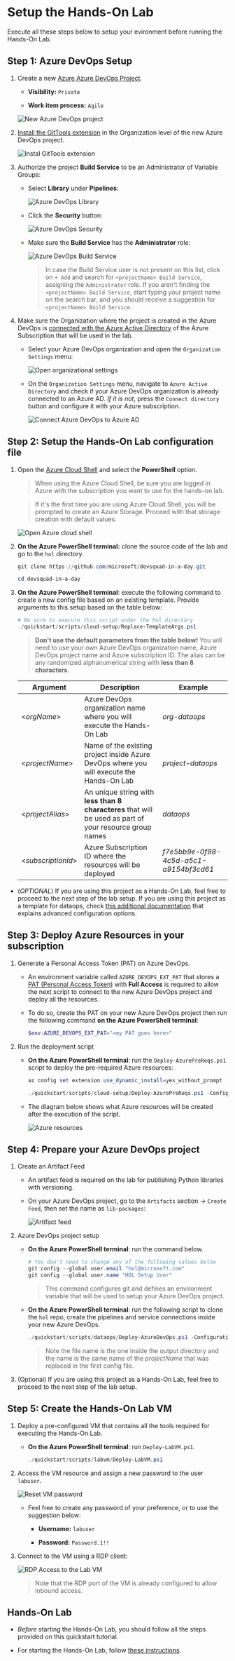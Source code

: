 # Setup the Hands-On Lab

Execute all these steps below to setup your evironment before running the Hands-On Lab.

## Step 1: Azure DevOps Setup

1. Create a new [Azure Azure DevOps Project](https://docs.microsoft.com/en-us/azure/devops/organizations/projects/create-project?view=azure-devops&tabs=preview-page).

    - **Visibility:** `Private`

    - **Work item process:** `Agile`

    ![New Azure DevOps project](./docs/images/project-creation.png)

2. [Install the GitTools extension](https://marketplace.visualstudio.com/items?itemName=gittools.gittools&targetId=0d8e54d4-e229-47bd-9dc5-9be0f116a5c0&utm_source=vstsproduct&utm_medium=ExtHubManageList) in the Organization level of the new Azure DevOps project.

    ![Instal GitTools extension](./docs/images/install-git-tools.png)

3. Authorize the project **Build Service** to be an Administrator of Variable Groups:

    - Select **Library** under **Pipelines**:

        ![Azure DevOps Library](./docs/images/quickstart-buildservice-1.png)

    - Click the **Security** button:

        ![Azure DevOps Security](./docs/images/quickstart-buildservice-2.png)

    - Make sure the **Build Service** has the **Administrator** role:

        ![Azure DevOps Build Service](./docs/images/quickstart-buildservice-3.png)

        > In case the Build Service user is not present on this list, click on `+ Add` and search for `<projectName> Build Service`, assigning the `Administrator` role.
        > If you aren't finding the `<projectName> Build Service`, start typing your project name on the search bar, and you should receive a suggestion for `<projectName> Build Service`.

4. Make sure the Organization where the project is created in the Azure DevOps is [connected with the Azure Active Directory](https://docs.microsoft.com/en-us/azure/devops/organizations/accounts/connect-organization-to-azure-ad?view=azure-devops) of the Azure Subscription that will be used in the lab.

    - Select your Azure DevOps organization and open the `Organization Settings` menu:

        ![Open organizational settings](./docs/images/open-org-settings.png)

    - On the `Organization Settings` menu, navigate to `Azure Active Directory` and check if your Azure DevOps organization is already connected to an Azure AD. *If it is not*, press the `Connect directory` button and configure it with your Azure subscription.

        ![Connect Azure DevOps to Azure AD](./docs/images/ad-connect-directory.png)


## Step 2: Setup the Hands-On Lab configuration file

1. Open the [Azure Cloud Shell](https://shell.azure.com) and select the **PowerShell** option.

    > When using the Azure Cloud Shell, be sure you are logged in Azure with the subscription you want to use for the hands-on lab.

    > If it's the first time you are using Azure Cloud Shell, you will be prompted to create an Azure Storage. Proceed with that storage creation with default values.

    ![Open Azure cloud shell](./docs/images/open-cloud-powershell.png)

2. **On the Azure PowerShell terminal:** clone the source code of the lab and go to the `hol` directory.

    ```powershell
    git clone https://github.com/microsoft/devsquad-in-a-day.git
    
    cd devsquad-in-a-day
    ```

3. **On the Azure PowerShell terminal**: execute the following command to create a new config file based on an existing template. Provide arguments to this setup based on the table below:

    ```powershell
    # Be sure to execute this script under the hol directory
    ./quickstart/scripts/cloud-setup/Replace-TemplateArgs.ps1
    ```
    
    > **Don't use the default parameters from the table below!** You will need to use your own Azure DevOps organization name, Azure DevOps project name and Azure subscription ID. The alias can be any randomized alphanumerical string with **less than 8 characters**.

    |Argument|Description|Example|
    |-----|-----------|-------|
    |<_orgName_>|Azure DevOps organization name where you will execute the Hands-On Lab|_org-dataops_|
    |<_projectName_>|Name of the existing project inside Azure DevOps where you will execute the Hands-On Lab|_project-dataops_|
    |<_projectAlias_>|An unique string with **less than 8 characteres** that will be used as part of your resource group names|_dataops_|
    |<_subscriptionId_>|Azure Subscription ID where the resources will be deployed|_f7e5bb9e-0f98-4c5d-a5c1-a9154bf3cd61_|

- (_OPTIONAL_) If you are using this project as a Hands-On Lab, feel free to proceed to the next step of the lab setup. If you are using this project as a template for dataops, check [this additional documentation](./1b-create-prereqs-azure-advanced.md) that explains advanced configuration options.


## Step 3: Deploy Azure Resources in your subscription

1. Generate a Personal Access Token (PAT) on Azure DevOps.

    - An environment variable called `AZURE_DEVOPS_EXT_PAT` that stores a [PAT (Personal Access Token)](https://docs.microsoft.com/en-us/azure/devops/organizations/accounts/use-personal-access-tokens-to-authenticate?view=azure-devops&tabs=preview-page) with **Full Access** is required to allow the next script to connect to the new Azure DevOps project and deploy all the resources.

    - To do so, create the PAT on your new Azure DevOps project then run the following command **on the Azure PowerShell terminal**:

        ```powershell
        $env:AZURE_DEVOPS_EXT_PAT="<my PAT goes here>"
        ```

2. Run the deployment script

    -  **On the Azure PowerShell terminal**: run the `Deploy-AzurePreReqs.ps1` script to deploy the pre-required Azure resources:

        ```powershell
        az config set extension.use_dynamic_install=yes_without_prompt

        ./quickstart/scripts/cloud-setup/Deploy-AzurePreReqs.ps1 -ConfigurationFile "quickstart/configs/cloud-setup/hol.json"
        ```

    - The diagram below shows what Azure resources will be created after the execution of the script.

        ![Azure resources](./docs/images/azure-prereqs-script.png)

## Step 4: Prepare your Azure DevOps project

1. Create an Artifact Feed

    -  An artifact feed is required on the lab for publishing Python libraries with versioning.
    
    - On your Azure DevOps project, go to the `Artifacts` section -> `Create Feed`, then set the name as `lib-packages`:

        ![Artifact feed](./docs/images/create-artifact-feed.png)

2. Azure DevOps project setup

    - **On the Azure PowerShell terminal**: run the command below.

        ```powershell
        # You don't need to change any of the following values below
        git config --global user.email "hol@microsoft.com"
        git config --global user.name "HOL Setup User"
        ```

        > This command configures git and defines an environment variable that will be used to setup your Azure DevOps project.

    - **On the Azure PowerShell terminal**: run the following script to clone the `hol` repo, create the pipelines and service connections inside your new Azure DevOps.

        ```powershell
        ./quickstart/scripts/dataops/Deploy-AzureDevOps.ps1 -ConfigurationFile "./quickstart/outputs/hol.json" -UsePAT $true
        ```

        >  Note the file name is the one inside the output directory and the name is the same name of the _projectName_ that was replaced in the first config file.


3. (Optional) If you are using this project as a Hands-On Lab, feel free to proceed to the next step of the lab setup.

## Step 5: Create the Hands-On Lab VM

1. Deploy a pre-configured VM that contains all the tools required for executing the Hands-On Lab.

    - **On the Azure PowerShell terminal**: run `Deploy-LabVM.ps1`.
    
        ```powershell
        ./quickstart/scripts/labvm/Deploy-LabVM.ps1
        ```


2. Access the VM resource and assign a new password to the user `labuser`.
    
    ![Reset VM password](./docs/images/vm-lab-reset-password.png)

    - Feel free to create any password of your preference, or to use the suggestion below:

        - **Username:** `labuser`

        - **Password:** `Password.1!!`

3. Connect to the VM using a RDP client:

    ![RDP Access to the Lab VM](./docs/images/vm-lab-rdp-connection.png)

    > Note that the RDP port of the VM is already configured to allow inbound access.


## Hands-On Lab

- *Before* starting the Hands-On Lab, you should follow all the steps provided on this quickstart tutorial.

- For starting the Hands-On Lab, follow [these instructions](../hands-on-lab/HOL%20step-by-step%20-%20DevSquad%20in%20a%20Day.md#).
